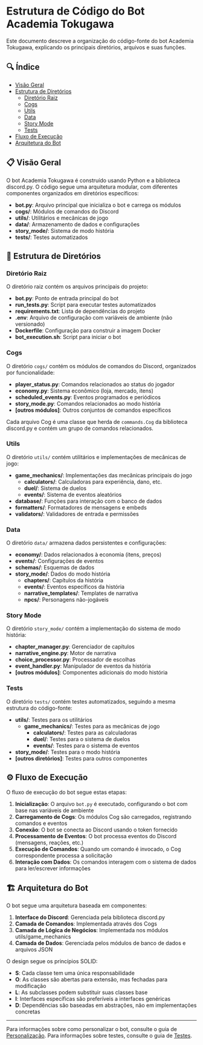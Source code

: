 # Estrutura de Código do Bot Academia Tokugawa

Este documento descreve a organização do código-fonte do bot Academia Tokugawa, explicando os principais diretórios, arquivos e suas funções.

## 🔍 Índice

- [Visão Geral](#visão-geral)
- [Estrutura de Diretórios](#estrutura-de-diretórios)
  - [Diretório Raiz](#diretório-raiz)
  - [Cogs](#cogs)
  - [Utils](#utils)
  - [Data](#data)
  - [Story Mode](#story-mode)
  - [Tests](#tests)
- [Fluxo de Execução](#fluxo-de-execução)
- [Arquitetura do Bot](#arquitetura-do-bot)

## 📋 Visão Geral

O bot Academia Tokugawa é construído usando Python e a biblioteca discord.py. O código segue uma arquitetura modular, com diferentes componentes organizados em diretórios específicos:

- **bot.py**: Arquivo principal que inicializa o bot e carrega os módulos
- **cogs/**: Módulos de comandos do Discord
- **utils/**: Utilitários e mecânicas de jogo
- **data/**: Armazenamento de dados e configurações
- **story_mode/**: Sistema de modo história
- **tests/**: Testes automatizados

## 📁 Estrutura de Diretórios

### Diretório Raiz

O diretório raiz contém os arquivos principais do projeto:

- **bot.py**: Ponto de entrada principal do bot
- **run_tests.py**: Script para executar testes automatizados
- **requirements.txt**: Lista de dependências do projeto
- **.env**: Arquivo de configuração com variáveis de ambiente (não versionado)
- **Dockerfile**: Configuração para construir a imagem Docker
- **bot_execution.sh**: Script para iniciar o bot

### Cogs

O diretório `cogs/` contém os módulos de comandos do Discord, organizados por funcionalidade:

- **player_status.py**: Comandos relacionados ao status do jogador
- **economy.py**: Sistema econômico (loja, mercado, itens)
- **scheduled_events.py**: Eventos programados e periódicos
- **story_mode.py**: Comandos relacionados ao modo história
- **[outros módulos]**: Outros conjuntos de comandos específicos

Cada arquivo Cog é uma classe que herda de `commands.Cog` da biblioteca discord.py e contém um grupo de comandos relacionados.

### Utils

O diretório `utils/` contém utilitários e implementações de mecânicas de jogo:

- **game_mechanics/**: Implementações das mecânicas principais do jogo
  - **calculators/**: Calculadoras para experiência, dano, etc.
  - **duel/**: Sistema de duelos
  - **events/**: Sistema de eventos aleatórios
- **database/**: Funções para interação com o banco de dados
- **formatters/**: Formatadores de mensagens e embeds
- **validators/**: Validadores de entrada e permissões

### Data

O diretório `data/` armazena dados persistentes e configurações:

- **economy/**: Dados relacionados à economia (itens, preços)
- **events/**: Configurações de eventos
- **schemas/**: Esquemas de dados
- **story_mode/**: Dados do modo história
  - **chapters/**: Capítulos da história
  - **events/**: Eventos específicos da história
  - **narrative_templates/**: Templates de narrativa
  - **npcs/**: Personagens não-jogáveis

### Story Mode

O diretório `story_mode/` contém a implementação do sistema de modo história:

- **chapter_manager.py**: Gerenciador de capítulos
- **narrative_engine.py**: Motor de narrativa
- **choice_processor.py**: Processador de escolhas
- **event_handler.py**: Manipulador de eventos da história
- **[outros módulos]**: Componentes adicionais do modo história

### Tests

O diretório `tests/` contém testes automatizados, seguindo a mesma estrutura do código-fonte:

- **utils/**: Testes para os utilitários
  - **game_mechanics/**: Testes para as mecânicas de jogo
    - **calculators/**: Testes para as calculadoras
    - **duel/**: Testes para o sistema de duelos
    - **events/**: Testes para o sistema de eventos
- **story_mode/**: Testes para o modo história
- **[outros diretórios]**: Testes para outros componentes

## ⚙️ Fluxo de Execução

O fluxo de execução do bot segue estas etapas:

1. **Inicialização**: O arquivo `bot.py` é executado, configurando o bot com base nas variáveis de ambiente
2. **Carregamento de Cogs**: Os módulos Cog são carregados, registrando comandos e eventos
3. **Conexão**: O bot se conecta ao Discord usando o token fornecido
4. **Processamento de Eventos**: O bot processa eventos do Discord (mensagens, reações, etc.)
5. **Execução de Comandos**: Quando um comando é invocado, o Cog correspondente processa a solicitação
6. **Interação com Dados**: Os comandos interagem com o sistema de dados para ler/escrever informações

## 🏗️ Arquitetura do Bot

O bot segue uma arquitetura baseada em componentes:

1. **Interface do Discord**: Gerenciada pela biblioteca discord.py
2. **Camada de Comandos**: Implementada através dos Cogs
3. **Camada de Lógica de Negócios**: Implementada nos módulos utils/game_mechanics
4. **Camada de Dados**: Gerenciada pelos módulos de banco de dados e arquivos JSON

O design segue os princípios SOLID:
- **S**: Cada classe tem uma única responsabilidade
- **O**: As classes são abertas para extensão, mas fechadas para modificação
- **L**: As subclasses podem substituir suas classes base
- **I**: Interfaces específicas são preferíveis a interfaces genéricas
- **D**: Dependências são baseadas em abstrações, não em implementações concretas

---

Para informações sobre como personalizar o bot, consulte o guia de [Personalização](./Personalizacao.md).
Para informações sobre testes, consulte o guia de [Testes](./Testes.md).